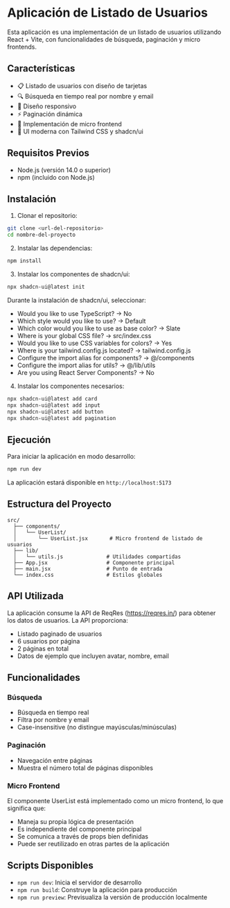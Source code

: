 # Aplicación de Listado de Usuarios

Esta aplicación es una implementación de un listado de usuarios utilizando React + Vite, con funcionalidades de búsqueda, paginación y micro frontends.

## Características

- 📋 Listado de usuarios con diseño de tarjetas
- 🔍 Búsqueda en tiempo real por nombre y email
- 📱 Diseño responsivo
- ⚡ Paginación dinámica
- 🎯 Implementación de micro frontend
- 🎨 UI moderna con Tailwind CSS y shadcn/ui

## Requisitos Previos

- Node.js (versión 14.0 o superior)
- npm (incluido con Node.js)

## Instalación

1. Clonar el repositorio:
```bash
git clone <url-del-repositorio>
cd nombre-del-proyecto
```

2. Instalar las dependencias:
```bash
npm install
```

3. Instalar los componentes de shadcn/ui:
```bash
npx shadcn-ui@latest init
```

Durante la instalación de shadcn/ui, seleccionar:
- Would you like to use TypeScript? → No
- Which style would you like to use? → Default
- Which color would you like to use as base color? → Slate
- Where is your global CSS file? → src/index.css
- Would you like to use CSS variables for colors? → Yes
- Where is your tailwind.config.js located? → tailwind.config.js
- Configure the import alias for components? → @/components
- Configure the import alias for utils? → @/lib/utils
- Are you using React Server Components? → No

4. Instalar los componentes necesarios:
```bash
npx shadcn-ui@latest add card
npx shadcn-ui@latest add input
npx shadcn-ui@latest add button
npx shadcn-ui@latest add pagination
```

## Ejecución

Para iniciar la aplicación en modo desarrollo:
```bash
npm run dev
```

La aplicación estará disponible en `http://localhost:5173`

## Estructura del Proyecto

```
src/
  ├── components/
  │   └── UserList/
  │       └── UserList.jsx       # Micro frontend de listado de usuarios
  ├── lib/
  │   └── utils.js              # Utilidades compartidas
  ├── App.jsx                   # Componente principal
  ├── main.jsx                  # Punto de entrada
  └── index.css                 # Estilos globales
```

## API Utilizada

La aplicación consume la API de ReqRes (https://reqres.in/) para obtener los datos de usuarios. La API proporciona:
- Listado paginado de usuarios
- 6 usuarios por página
- 2 páginas en total
- Datos de ejemplo que incluyen avatar, nombre, email

## Funcionalidades

### Búsqueda
- Búsqueda en tiempo real
- Filtra por nombre y email
- Case-insensitive (no distingue mayúsculas/minúsculas)

### Paginación
- Navegación entre páginas
- Muestra el número total de páginas disponibles

### Micro Frontend
El componente UserList está implementado como un micro frontend, lo que significa que:
- Maneja su propia lógica de presentación
- Es independiente del componente principal
- Se comunica a través de props bien definidas
- Puede ser reutilizado en otras partes de la aplicación

## Scripts Disponibles

- `npm run dev`: Inicia el servidor de desarrollo
- `npm run build`: Construye la aplicación para producción
- `npm run preview`: Previsualiza la versión de producción localmente